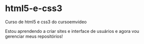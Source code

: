 # html5-e-css3
 Curso de html5 e css3 do cursoemvideo


 Estou aprendendo a criar sites e interface de usuários e agora vou gerenciar meus repositórios! 
